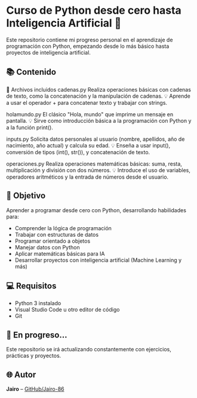 ﻿# Curso de Python desde cero hasta Inteligencia Artificial 🚀

Este repositorio contiene mi progreso personal en el aprendizaje de programación con Python, empezando desde lo más básico hasta proyectos de inteligencia artificial.

## 📚 Contenido

📂 Archivos incluidos
cadenas.py
Realiza operaciones básicas con cadenas de texto, como la concatenación y la manipulación de cadenas.
💡 Aprende a usar el operador + para concatenar texto y trabajar con strings.

holamundo.py
El clásico "Hola, mundo" que imprime un mensaje en pantalla.
💡 Sirve como introducción básica a la programación con Python y a la función print().

inputs.py
Solicita datos personales al usuario (nombre, apellidos, año de nacimiento, año actual) y calcula su edad.
💡 Enseña a usar input(), conversión de tipos (int(), str()), y concatenación de texto.

operaciones.py
Realiza operaciones matemáticas básicas: suma, resta, multiplicación y división con dos números.
💡 Introduce el uso de variables, operadores aritméticos y la entrada de números desde el usuario.

## 🧠 Objetivo

Aprender a programar desde cero con Python, desarrollando habilidades para:

- Comprender la lógica de programación
- Trabajar con estructuras de datos
- Programar orientado a objetos
- Manejar datos con Python
- Aplicar matemáticas básicas para IA
- Desarrollar proyectos con inteligencia artificial (Machine Learning y más)

## 💻 Requisitos

- Python 3 instalado
- Visual Studio Code u otro editor de código
- Git

## 🚧 En progreso...

Este repositorio se irá actualizando constantemente con ejercicios, prácticas y proyectos.

## 🌐 Autor

**Jairo** – [GitHub/Jairo-86](https://github.com/Jairo-86)
